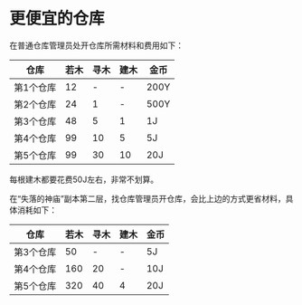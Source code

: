 # 更便宜的仓库

在普通仓库管理员处开仓库所需材料和费用如下：

| 仓库      | 若木 | 寻木 | 建木 | 金币 |
| --------- | ---- | ---- | ---- | ---- |
| 第1个仓库 | 12   | -    | -    | 200Y |
| 第2个仓库 | 24   | 1    | -    | 500Y |
| 第3个仓库 | 48   | 5    | 1    | 1J   |
| 第4个仓库 | 99   | 10   | 5    | 5J   |
| 第5个仓库 | 99   | 30   | 10   | 20J  |

每根建木都要花费50J左右，非常不划算。

在“失落的神庙”副本第二层，找仓库管理员开仓库，会比上边的方式更省材料，具体消耗如下：

| 仓库      | 若木 | 寻木 | 建木 | 金币 |
| --------- | ---- | ---- | ---- | ---- |
| 第3个仓库 | 50   | -    | -    | 5J   |
| 第4个仓库 | 160  | 20   | -    | 10J  |
| 第5个仓库 | 320  | 40   | 4    | 20J  |

